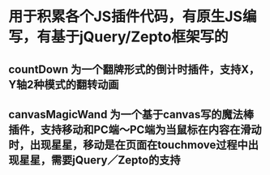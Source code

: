 # 用于积累各个JS插件代码，有原生JS编写，有基于jQuery/Zepto框架写的

## countDown 为一个翻牌形式的倒计时插件，支持X，Y轴2种模式的翻转动画

## canvasMagicWand 为一个基于canvas写的魔法棒插件，支持移动和PC端～PC端为当鼠标在内容在滑动时，出现星星，移动是在页面在touchmove过程中出现星星，需要jQuery／Zepto的支持
